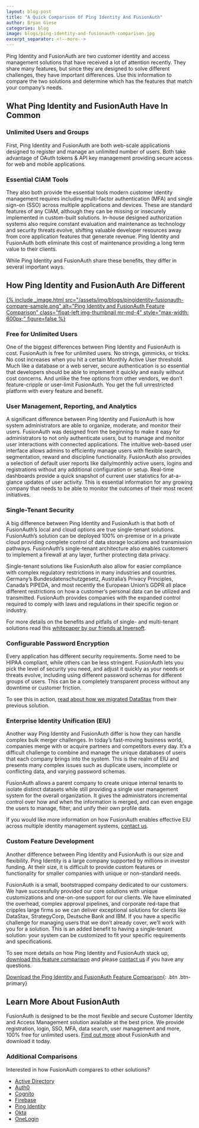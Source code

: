 ```yaml
---
layout: blog-post
title: "A Quick Comparison Of Ping Identity And FusionAuth"
author: Bryan Giese
categories: blog
image: blogs/ping-identity-and-fusionauth-comparison.jpg
excerpt_separator: <!--more-->
---
```


Ping Identity and FusionAuth are two customer identity and access management solutions that have received a lot of attention recently. They share many features, but since they are designed to solve different challenges, they have important differences. Use this information to compare the two solutions and determine which has the features that match your company’s needs.
<!--more-->

## What Ping Identity and FusionAuth Have In Common

### Unlimited Users and Groups

First, Ping Identity and FusionAuth are both web-scale applications designed to register and manage an unlimited number of users. Both take advantage of OAuth tokens & API key management providing secure access for web and mobile applications.

### Essential CIAM Tools

They also both provide the essential tools modern customer identity management requires including multi-factor authentication (MFA) and single sign-on (SSO) across multiple applications and devices. These are standard features of any CIAM, although they can be missing or insecurely implemented in custom-built solutions. In-house designed authorization systems also require constant evaluation and maintenance as technology and security threats evolve, shifting valuable developer resources away from core application features that generate revenue. Ping Identity and FusionAuth both eliminate this cost of maintenance providing a long term value to their clients.

While Ping Identity and FusionAuth share these benefits, they differ in several important ways.

## How Ping Identity and FusionAuth Are Different

[{% include _image.html src="/assets/img/blogs/pingidentity-fusionauth-compare-sample.png" alt="Ping Identity and FusionAuth Feature Comparison" class="float-left img-thumbnail mr-md-4" style="max-width: 600px;" figure=false %}](https://fusionauth.io/resources/fusionauth-vs-ping-identity.pdf "Download the Ping Identity and FusionAuth Feature Comparison")

### Free for Unlimited Users
One of the biggest differences between Ping Identity and FusionAuth is cost. FusionAuth is free for unlimited users. No strings, gimmicks, or tricks. No cost increases when you hit a certain Monthly Active User threshold. Much like a database or a web server, secure authentication is so essential that developers should be able to implement it quickly and easily without cost concerns. And unlike the free options from other vendors, we don’t feature-cripple or user-limit FusionAuth. You get the full unrestricted platform with every feature and benefit.

### User Management, Reporting, and Analytics

A significant difference between Ping Identity and FusionAuth is how system administrators are able to organize, moderate, and monitor their users. FusionAuth was designed from the beginning to make it easy for administrators to not only authenticate users, but to manage and monitor user interactions with connected applications. The intuitive web-based user interface allows admins to efficiently manage users with flexible search, segmentation, reward and discipline functionality. FusionAuth also provides a selection of default user reports like daily/monthly active users, logins and registrations without any additional configuration or setup. Real-time dashboards provide a quick snapshot of current user statistics for at-a-glance updates of user activity. This is essential information for any growing company that needs to be able to monitor the outcomes of their most recent initiatives.

### Single-Tenant Security

A big difference between Ping Identity and FusionAuth is that both of FusionAuth’s local and cloud options are true single-tenant solutions. FusionAuth’s solution can be deployed 100% on-premise or in a private cloud providing complete control of data storage locations and transmission pathways. FusionAuth’s single-tenant architecture also enables customers to implement a firewall at any layer, further protecting data privacy.

Single-tenant solutions like FusionAuth also allow for easier compliance with complex regulatory restrictions in many industries and countries. Germany’s Bundesdatenschutzgesetz, Australia’s Privacy Principles, Canada’s PIPEDA, and most recently the European Union’s GDPR all place different restrictions on how a customer’s personal data can be utilized and transmitted. FusionAuth provides companies with the expanded control required to comply with laws and regulations in their specific region or industry.

For more details on the benefits and pitfalls of single- and multi-tenant solutions read this [whitepaper by our friends at Inversoft](https://www.inversoft.com/resource/single-tenant-vs-multi-tenant "Read more about single- and multi-tenant identity solutions").

### Configurable Password Encryption

Every application has different security requirements. Some need to be HIPAA compliant, while others can be less stringent. FusionAuth lets you pick the level of security you need, and adjust it quickly as your needs or threats evolve, including using different password schemas for different groups of users. This can be a completely transparent process without any downtime or customer friction.

To see this in action, [read about how we migrated DataStax](https://www.inversoft.com/resource/datastax-case-study "Read about DataStax migration") from their previous solution.

### Enterprise Identity Unification (EIU)

Another way Ping Identity and FusionAuth differ is how they can handle complex bulk merger challenges. In today’s fast-moving business world, companies merge with or acquire partners and competitors every day. It’s a difficult challenge to combine and manage the unique databases of users that each company brings into the system. This is the realm of EIU and presents many complex issues such as duplicate users, incomplete or conflicting data, and varying password schemas.

FusionAuth allows a parent company to create unique internal tenants to isolate distinct datasets while still providing a single user management system for the overall organization. It gives the administrators incremental control over how and when the information is merged, and can even engage the users to manage, filter, and unify their own profile data.

If you would like more information on how FusionAuth enables effective EIU across multiple identity management systems, [contact us](https://fusionauth.io/contact "Contact us today!").

### Custom Feature Development

Another difference between Ping Identity and FusionAuth is our size and flexibility. Ping Identity is a large company supported by millions in investor funding. At their size, it is difficult to provide custom features or functionality for smaller companies with unique or non-standard needs.

FusionAuth is a small, bootstrapped company dedicated to our customers. We have successfully provided our core solutions with unique customizations and one-on-one support for our clients. We have eliminated the overhead, complex approval pipelines, and corporate red-tape that cripples large firms so we can deliver exceptional solutions for clients like DataStax, StrategyCorp, Deutsche Bank and IBM. If you have a specific challenge for managing users that we don’t already cover, we’ll work with you for a solution. This is an added benefit to having a single-tenant solution: your system can be customized to fit your specific requirements and specifications.

To see more details on how Ping Identity and FusionAuth stack up, [download this feature comparison](https://fusionauth.io/resources/fusionauth-vs-ping-identity.pdf "Ping Identity and FusionAuth Feature Comparison") and please [contact us](https://fusionauth.io/contact "Contact Us") if you have any questions.

[Download the Ping Identity and FusionAuth Feature Comparison](https://fusionauth.io/resources/fusionauth-vs-ping-identity.pdf "Ping Identity and FusionAuth Feature Comparison"){: .btn .btn-primary}

## Learn More About FusionAuth
FusionAuth is designed to be the most flexible and secure Customer Identity and Access Management solution available at the best price. We provide registration, login, SSO, MFA, data search, user management and more, 100% free for unlimited users. [Find out more](https://fusionauth.io "FusionAuth Home") about FusionAuth and download it today.

### Additional Comparisons

Interested in how FusionAuth compares to other solutions?
- [Active Directory](/blog/2018/09/14/active-directory-and-passport-ciam-comparison "Active Directory and FusionAuth")
- [Auth0](/blog/2018/10/19/auth0-and-fusionauth-a-tale-of-two-solutions "Auth0 and FusionAuth")
- [Cognito](/blog/2018/09/18/amazon-cognito-and-fusionauth-comparison "Amazon Cognito and FusionAuth")
- [Firebase](/blog/2018/10/02/fire-base-and-fusionauth-ciam-comparison "Firebase and FusionAuth")
- [Ping Identity](/blog/2018/10/08/quick-comparison-of-ping-identity-and-fusionauth "Ping Identity and FusionAuth")
- [Okta](/blog/2018/10/16/8-things-to-know-about-okta-and-fusionauth "Okta and FusionAuth")
- [OneLogin](/blog/2018/10/12/onelogin-and-fusionauth "OneLogin and FusionAuth")
